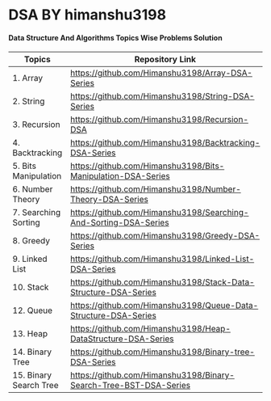 # DSA BY himanshu3198
<h4>Data Structure And Algorithms Topics Wise Problems Solution <h4/>

| Topics | Repository Link |
| --- | --- |
|1. Array | https://github.com/Himanshu3198/Array-DSA-Series  |
|2. String | https://github.com/Himanshu3198/String-DSA-Series|
|3. Recursion |https://github.com/Himanshu3198/Recursion-DSA |
|4. Backtracking |https://github.com/Himanshu3198/Backtracking-DSA-Series |
|5. Bits Manipulation |https://github.com/Himanshu3198/Bits-Manipulation-DSA-Series |
|6. Number Theory |https://github.com/Himanshu3198/Number-Theory-DSA-Series |
|7. Searching Sorting |https://github.com/Himanshu3198/Searching-And-Sorting-DSA-Series |
|8. Greedy |https://github.com/Himanshu3198/Greedy-DSA-Series|
|9. Linked List | https://github.com/Himanshu3198/Linked-List-DSA-Series |
|10. Stack | https://github.com/Himanshu3198/Stack-Data-Structure-DSA-Series |
|12. Queue | https://github.com/Himanshu3198/Queue-Data-Structure-DSA-Series |
|13. Heap | https://github.com/Himanshu3198/Heap-DataStructure-DSA-Series |
|14. Binary Tree |https://github.com/Himanshu3198/Binary-tree-DSA-Series|
|15. Binary Search Tree |https://github.com/Himanshu3198/Binary-Search-Tree-BST-DSA-Series|


  


  

  
